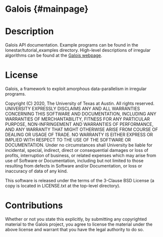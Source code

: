 Galois  {#mainpage}
======

Description
===========
Galois API documentation. Example programs can be found in the 
lonestar/tutorial_examples directory. High-level descriptions of 
irregular algorithms can be found at the 
<a href="http://iss.ices.utexas.edu/galois">Galois webpage</a>.

License
=======

Galois, a framework to exploit amorphous data-parallelism in irregular
programs.

Copyright (C) 2020, The University of Texas at Austin. All rights reserved.
UNIVERSITY EXPRESSLY DISCLAIMS ANY AND ALL WARRANTIES CONCERNING THIS
SOFTWARE AND DOCUMENTATION, INCLUDING ANY WARRANTIES OF MERCHANTABILITY,
FITNESS FOR ANY PARTICULAR PURPOSE, NON-INFRINGEMENT AND WARRANTIES OF
PERFORMANCE, AND ANY WARRANTY THAT MIGHT OTHERWISE ARISE FROM COURSE OF
DEALING OR USAGE OF TRADE.  NO WARRANTY IS EITHER EXPRESS OR IMPLIED WITH
RESPECT TO THE USE OF THE SOFTWARE OR DOCUMENTATION. Under no circumstances
shall University be liable for incidental, special, indirect, direct or
consequential damages or loss of profits, interruption of business, or
related expenses which may arise from use of Software or Documentation,
including but not limited to those resulting from defects in Software and/or
Documentation, or loss or inaccuracy of data of any kind.

This software is released under the terms of the 3-Clause BSD License (a
copy is located in LICENSE.txt at the top-level directory).

Contributions
=============
Whether or not you state this explicitly, by submitting any copyrighted
material to the Galois project, you agree to license the material under the
above license and warrant that you have the legal authority to do so.
